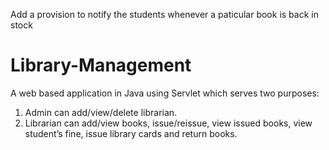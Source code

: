 Add a provision to notify the students whenever a paticular book is back in stock
# Library-Management
A web based application in Java using Servlet which serves two purposes:
1. Admin can add/view/delete librarian.
2. Librarian can add/view books, issue/reissue, view issued books, view student’s fine, issue library cards and return books.
